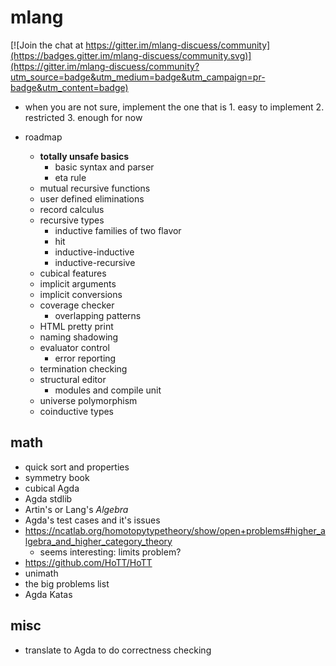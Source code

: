 
# mlang

[![Join the chat at https://gitter.im/mlang-discuess/community](https://badges.gitter.im/mlang-discuess/community.svg)](https://gitter.im/mlang-discuess/community?utm_source=badge&utm_medium=badge&utm_campaign=pr-badge&utm_content=badge)


* when you are not sure, implement the one that is 1. easy to implement 2. restricted 3. enough for now

* roadmap
    * **totally unsafe basics**
        * basic syntax and parser
        * eta rule
    * mutual recursive functions
    * user defined eliminations
    * record calculus
    * recursive types
        * inductive families of two flavor
        * hit
        * inductive-inductive
        * inductive-recursive
    * cubical features
    * implicit arguments
    * implicit conversions
    * coverage checker
        * overlapping patterns
    * HTML pretty print
    * naming shadowing
    * evaluator control
        * error reporting
    * termination checking
    * structural editor
        * modules and compile unit
    * universe polymorphism
    * coinductive types
    


## math

* quick sort and properties
* symmetry book
* cubical Agda
* Agda stdlib
* Artin's or Lang's *Algebra*
* Agda's test cases and it's issues
* https://ncatlab.org/homotopytypetheory/show/open+problems#higher_algebra_and_higher_category_theory
    * seems interesting: limits problem?
* https://github.com/HoTT/HoTT
* unimath
* the big problems list
* Agda Katas


## misc

* translate to Agda to do correctness checking